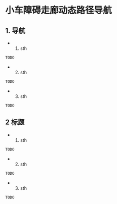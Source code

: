 # 小车障碍走廊动态路径导航

## 1. 导航
- 1. sth
```
TODO
```

- 2. sth
```
TODO
```

- 3. sth
```
TODO
```

## 2 标题
- 1. sth
```
TODO
```

- 2. sth
```
TODO
```

- 3. sth
```
TODO
```